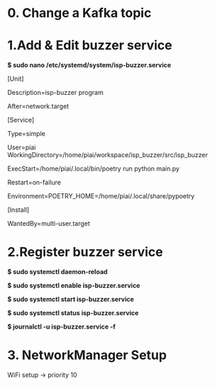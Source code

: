 # 0. Change a Kafka topic
# 1.Add & Edit buzzer service

**$ sudo nano /etc/systemd/system/isp-buzzer.service**


[Unit]

Description=isp-buzzer program

After=network.target


[Service] 

Type=simple

User=piai
WorkingDirectory=/home/piai/workspace/isp_buzzer/src/isp_buzzer

ExecStart=/home/piai/.local/bin/poetry run python main.py

Restart=on-failure

Environment=POETRY_HOME=/home/piai/.local/share/pypoetry


[Install]

WantedBy=multi-user.target



# 2.Register buzzer service

**$ sudo systemctl daemon-reload**

**$ sudo systemctl enable isp-buzzer.service**

**$ sudo systemctl start isp-buzzer.service**

**$ sudo systemctl status isp-buzzer.service**

**$ journalctl -u isp-buzzer.service -f**



# 3. NetworkManager Setup

WiFi setup -> priority 10



